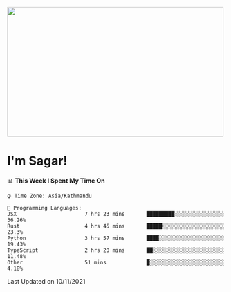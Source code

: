 
<img src="https://media.giphy.com/media/3ornk57KwDXf81rjWM/giphy.gif" width="500" height="300" frameBorder="0" class="giphy-embed" allowFullScreen></img>

#   I'm Sagar!

<!--START_SECTION:waka-->
📊 **This Week I Spent My Time On** 

```text
⌚︎ Time Zone: Asia/Kathmandu

💬 Programming Languages: 
JSX                      7 hrs 23 mins       █████████░░░░░░░░░░░░░░░░   36.26% 
Rust                     4 hrs 45 mins       █████░░░░░░░░░░░░░░░░░░░░   23.3% 
Python                   3 hrs 57 mins       ████░░░░░░░░░░░░░░░░░░░░░   19.43% 
TypeScript               2 hrs 20 mins       ██░░░░░░░░░░░░░░░░░░░░░░░   11.48% 
Other                    51 mins             █░░░░░░░░░░░░░░░░░░░░░░░░   4.18%

```


 Last Updated on 10/11/2021
<!--END_SECTION:waka-->
